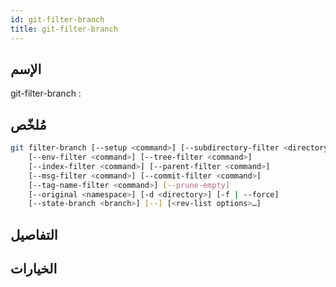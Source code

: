 ```yaml
---
id: git-filter-branch
title: git-filter-branch
---
```


## الإسم
git-filter-branch : 

## مُلخّص

<!--DOCUSAURUS_CODE_TABS-->
<!--الأمر-->
```bash
git filter-branch [--setup <command>] [--subdirectory-filter <directory>]
	[--env-filter <command>] [--tree-filter <command>]
	[--index-filter <command>] [--parent-filter <command>]
	[--msg-filter <command>] [--commit-filter <command>]
	[--tag-name-filter <command>] [--prune-empty]
	[--original <namespace>] [-d <directory>] [-f | --force]
	[--state-branch <branch>] [--] [<rev-list options>…​]
```
<!--END_DOCUSAURUS_CODE_TABS-->

## التفاصيل

## الخيارات

